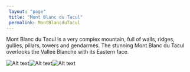 ```yaml
---
 layout: "page"
 title: "Mont Blanc du Tacul"
 permalink: MontBlancduTacul
---
```

Mont Blanc du Tacul is a very complex mountain, full of walls, ridges, gullies, pillars, towers and gendarmes. The stunning Mont Blanc du Tacul overlooks the Valleé Blanche with its Eastern face.


![Alt text](http://altusmountainguides.com/wp-content/uploads/2014/06/Mont-Blanc-du-Tacul-Cosmiques-Refuge.jpg "Mont Blanc du Tacul")![Alt text](https://altusmountainguides.com/wp-content/uploads/2014/06/Mont-Blanc-and-Mont-Maudit-Altus-Mountain-Guides.jpg "Mont Blanc du Tacul")![Alt text](https://cdn.pixabay.com/photo/2017/05/20/23/11/mont-blanc-du-tacul-2330049_960_720.jpg "Mont Blanc du Tacul")